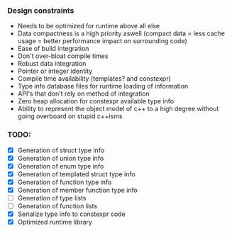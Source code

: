 ### Design constraints
 - Needs to be optimized for runtime above all else
 - Data compactness is a high priority aswell (compact data = less cache usage = better performance impact on surrounding code)
 - Ease of build integration
 - Don't over-bloat compile times
 - Robust data integration
  - Pointer or integer identity
  - Compile time availability (templates? and constexpr)
  - Type info database files for runtime loading of information
  - API's that don't rely on method of integration
  - Zero heap allocation for constexpr available type info
 - Ability to represent the object model of c++ to a high degree without going overboard on stupid c++isms 

### TODO:
 - [x] Generation of struct type info
 - [x] Generation of union type info
 - [x] Generation of enum type info
 - [x] Generation of templated struct type info
 - [x] Generation of function type info
 - [x] Generation of member function type info
 - [ ] Generation of type lists
 - [ ] Generation of function lists
 - [x] Serialize type info to constexpr code
 - [x] Optimized runtime library
